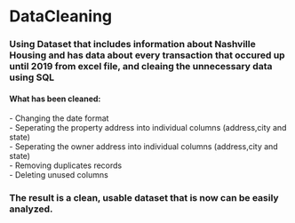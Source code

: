 # DataCleaning
<h3> Using Dataset that includes information about Nashville Housing and has data about every transaction that occured up until 2019 from excel file,
and cleaing the unnecessary data using SQL</h3>
<h4> What has been cleaned:</h4>
- Changing the date format
<br>
- Seperating the property address into individual columns (address,city and state)
<br>
- Seperating the owner address into individual columns (address,city and state)
<br>
- Removing duplicates records
<br>
- Deleting unused columns

<h3>The result is a clean, usable dataset that is now can be easily analyzed.</h3>

